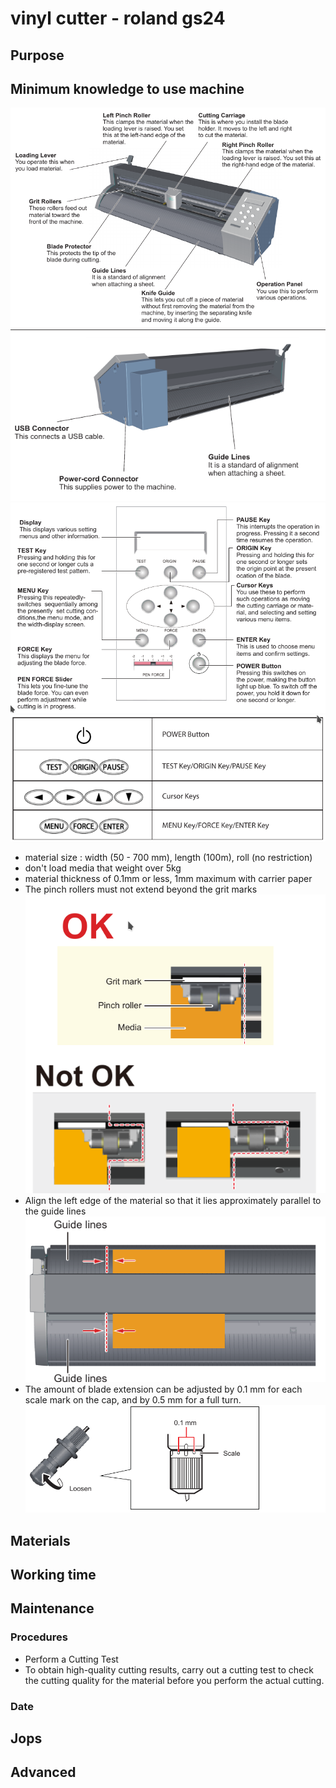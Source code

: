 # vinyl cutter - roland gs24
## Purpose

## Minimum knowledge to use machine
![vinyl](/vinyl.png)   
![vinyl-back](/vinyl-back.png)   
![panel](/panel.png)   
![panel2](/panel2.png)
- material size : width (50 - 700 mm), length (100m), roll (no restriction)
- don't load media that weight over 5kg
- material thickness of 0.1mm or less, 1mm maximum with carrier paper
- The pinch rollers must not extend beyond the grit marks   
![error](/error.png)
- Align the left edge of the material so that it lies approximately parallel to the guide lines   
![align](/align.png)
- The amount of blade extension can be adjusted by 0.1 mm for each scale mark on the cap, and by 0.5 mm for a full turn.   
![holder](/blade-holder.png)

## Materials

## Working time

## Maintenance

### Procedures
- Perform a Cutting Test
- To obtain high-quality cutting results, carry out a cutting test to check the cutting quality for the material before you perform the actual cutting.

### Date

## Jops

## Advanced